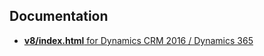 ## Documentation
<ul>
<li><a href="v8/"><b>v8/index.html</b> for Dynamics CRM 2016 / Dynamics 365</a></li>
</ul>